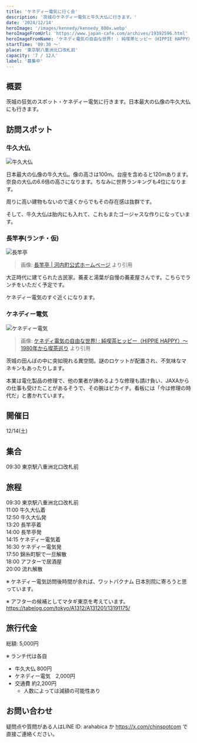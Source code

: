 ```yaml
---
title: 'ケネディー電気に行く会'
description: '茨城のケネディー電気と牛久大仏に行きます。'
date: '2024/12/14'
heroImage: '/images/kennedy/kennedy_800x.webp'
heroImageFromUrl: 'https://www.japan-cafe.com/archives/19392596.html'
heroImageFromName: 'ケネディ電気の自由な世界! : 純喫茶ヒッピー（HIPPIE HAPPY）～1980年から喫茶巡り'
startTime: '09:30 〜'
place: '東京駅八重洲北口改札前'
capacity: '7 / 12人'
label: '募集中'
---
```


## 概要

茨城の狂気のスポット・ケネディー電気に行きます。日本最大の仏像の牛久大仏にも行きます。

## 訪問スポット

### 牛久大仏

![牛久大仏](/images/kennedy/ushiku_800x.webp)

日本最大の仏像の牛久大仏。像の高さは100m。台座を含めると120mあります。奈良の大仏の6.6倍の高さになります。ちなみに世界ランキングも4位になります。

周りに高い建物もないので遠くからでもその存在感は抜群です。

そして、牛久大仏は胎内にも入れて、これもまたゴージャスな作りになっています。

### 長竿亭(ランチ・仮)

![長竿亭](/images/kennedy/nagasao_300x.webp)
> 画像: [長竿亭 | 河内町公式ホームページ](https://www.town.ibaraki-kawachi.lg.jp/page/page000534.html) より引用

大正時代に建てられた古民家。蕎麦と湯葉が自慢の蕎麦屋さんです。こちらでランチをいただく予定です。

ケネディー電気のすぐ近くになります。

### ケネディー電気

![ケネディー電気](/images/kennedy/kennedy_800x.webp)
> 画像: [ケネディ電気の自由な世界! : 純喫茶ヒッピー（HIPPIE HAPPY）～1980年から喫茶巡り](https://www.japan-cafe.com/archives/19392596.html) より引用

茨城の田んぼの中に突如現れる異空間。謎のロケットが配置され、不気味なマネキンもあったりします。

本業は電化製品の修理で、他の業者が諦めるような修理も請け負い、JAXAからの仕事も受けたことがあるそうで、その腕はピカイチ。看板には「今は修理の時代だ」と書かれています。



## 開催日

12/14(土)

## 集合

09:30 東京駅八重洲北口改札前

## 旅程

09:30 東京駅八重洲北口改札前  
11:00 牛久大仏着  
12:50 牛久大仏発  
13:20 長竿亭着  
14:00 長竿亭発  
14:15 ケネディー電気着  
16:30 ケネディー電気発  
17:50 錦糸町駅で一旦解散  
18:00 アフターで居酒屋  
20:00 流れ解散

※ ケネディー電気訪問後時間が余れば、ワットパクナム 日本別院に寄ろうと思っています。

※ アフターの候補としてマタギ東京を考えています。
https://tabelog.com/tokyo/A1312/A131201/13191175/

## 旅行代金

総額: 5,000円

※ ランチ代は各自

- 牛久大仏 800円
- ケネディー電気　2,000円
- 交通費 約2,200円
  - 人数によっては減額の可能性あり

## お問い合わせ

疑問点や質問がある人はLINE ID: arahabica か https://x.com/chinspotcom で直接ご連絡ください。


